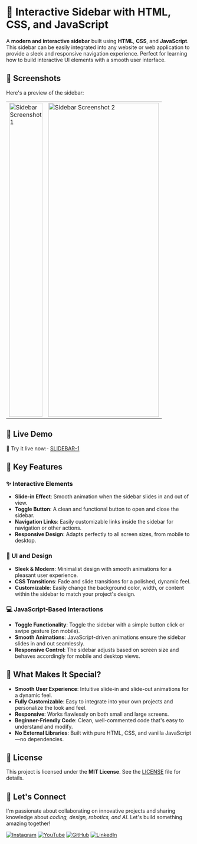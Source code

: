 # 📱 Interactive Sidebar with HTML, CSS, and JavaScript

A **modern and interactive sidebar** built using **HTML**, **CSS**, and **JavaScript**. This sidebar can be easily integrated into any website or web application to provide a sleek and responsive navigation experience. Perfect for learning how to build interactive UI elements with a smooth user interface.


## 📸 Screenshots

Here's a preview of the sidebar:

<table>
  <tr>
    <td><img src="https://github.com/user-attachments/assets/5dc969aa-bfd5-4885-8f34-f964edf6a402" alt="Sidebar Screenshot 1" width="90" height="850" /></td>
    <td><img src="https://github.com/user-attachments/assets/f4010e16-a4fa-455e-92f9-396991b8ea0d" alt="Sidebar Screenshot 2" width="300" height="850" /></td>
  </tr>
</table>

## 🚀 Live Demo

🔗  Try it live now:- [SLIDEBAR-1](https://innovativesumit.github.io/SLIDEBAR-1/)



## 🧩 Key Features

### ✨ **Interactive Elements**
- **Slide-in Effect**: Smooth animation when the sidebar slides in and out of view.
- **Toggle Button**: A clean and functional button to open and close the sidebar.
- **Navigation Links**: Easily customizable links inside the sidebar for navigation or other actions.
- **Responsive Design**: Adapts perfectly to all screen sizes, from mobile to desktop.

### 🎨 **UI and Design**
- **Sleek & Modern**: Minimalist design with smooth animations for a pleasant user experience.
- **CSS Transitions**: Fade and slide transitions for a polished, dynamic feel.
- **Customizable**: Easily change the background color, width, or content within the sidebar to match your project's design.

### 💻 **JavaScript-Based Interactions**
- **Toggle Functionality**: Toggle the sidebar with a simple button click or swipe gesture (on mobile).
- **Smooth Animations**: JavaScript-driven animations ensure the sidebar slides in and out seamlessly.
- **Responsive Control**: The sidebar adjusts based on screen size and behaves accordingly for mobile and desktop views.



## 🎯 What Makes It Special?

- **Smooth User Experience**: Intuitive slide-in and slide-out animations for a dynamic feel.
- **Fully Customizable**: Easy to integrate into your own projects and personalize the look and feel.
- **Responsive**: Works flawlessly on both small and large screens.
- **Beginner-Friendly Code**: Clean, well-commented code that's easy to understand and modify.
- **No External Libraries**: Built with pure HTML, CSS, and vanilla JavaScript—no dependencies.


## 📜 License

This project is licensed under the **MIT License**. See the [LICENSE](LICENSE) file for details.

## 🌟 Let's Connect



I'm passionate about collaborating on innovative projects and sharing knowledge about *coding, design, robotics, and AI*. Let's build something amazing together!  



 [![Instagram](https://img.icons8.com/fluency/48/instagram-new.png)](https://www.instagram.com/sumittech_360)  [![YouTube](https://img.icons8.com/fluency/48/youtube-play.png)](https://youtube.com/channel/UCiPxbNaC7dloVut6Jc5xHIQ)  [![GitHub](https://img.icons8.com/fluency/48/github.png)](https://github.com/InnovativeSumit)  [![LinkedIn](https://img.icons8.com/fluency/48/linkedin.png)](https://www.linkedin.com/in/sumit-pal-40511a339) 

